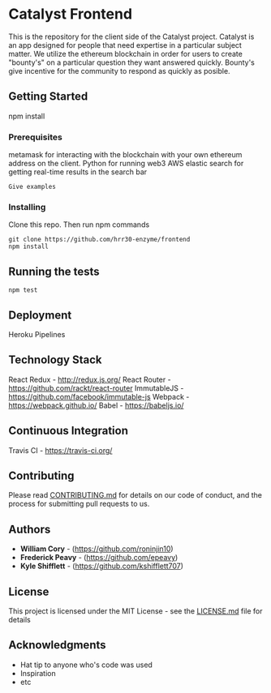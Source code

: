 # Catalyst Frontend

This is the repository for the client side of the Catalyst project. Catalyst is an app designed for people that need expertise in a particular subject matter. 
We utilize the ethereum blockchain in order for users to create "bounty's" on a particular question they want answered quickly. Bounty's give incentive for the community
to respond as quickly as posible. 

## Getting Started

npm install

### Prerequisites

metamask for interacting with the blockchain with your own ethereum address on the client.
Python for running web3
AWS elastic search for getting real-time results in the search bar

```
Give examples
```

### Installing

Clone this repo. Then run npm commands

```
git clone https://github.com/hrr30-enzyme/frontend
npm install
```

## Running the tests

```
npm test
```

## Deployment

Heroku Pipelines

## Technology Stack

React
Redux - http://redux.js.org/
React Router - https://github.com/rackt/react-router
ImmutableJS - https://github.com/facebook/immutable-js
Webpack - https://webpack.github.io/
Babel - https://babeljs.io/

## Continuous Integration

Travis CI - https://travis-ci.org/

## Contributing

Please read [CONTRIBUTING.md](https://gist.github.com/PurpleBooth/b24679402957c63ec426) for details on our code of conduct, and the process for submitting pull requests to us.

## Authors

* **William Cory**    - (https://github.com/roninjin10)
* **Frederick Peavy** - (https://github.com/epeavy)
* **Kyle Shifflett**  - (https://github.com/kshifflett707)

## License

This project is licensed under the MIT License - see the [LICENSE.md](LICENSE.md) file for details

## Acknowledgments

* Hat tip to anyone who's code was used
* Inspiration
* etc
